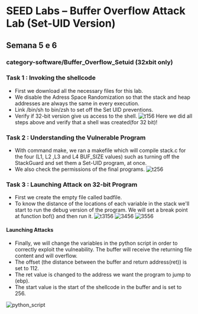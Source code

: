# SEED Labs – Buffer Overflow Attack Lab (Set-UID Version)

## Semana 5 e 6

### category-software/Buffer_Overflow_Setuid (32xbit only)

### Task 1 : Invoking the shellcode

* First we download all the necessary files for this lab.
* We disable the Adress Space Randomization so that the stack and heap addresses are always the same in every execution.
* Link /bin/sh to bin/zsh to set off the Set UID preventions.
* Verify if 32-bit version give us access to the shell.
 ![t156](https://user-images.githubusercontent.com/116512784/227749556-fd0e535d-b9e7-4e20-8132-ea9761bd6cf0.png)
Here we did all steps above and verify that a shell was created(for 32 bit)!

### Task 2 : Understanding the Vulnerable Program

* With command make, we ran a makefile which will compile stack.c for the four (L1, L2 ,L3 and L4 BUF_SIZE values) such as turning off the StackGuard and set them a Set-UID program, at once.
* We also check the permissions of the final programs.
![t256](https://user-images.githubusercontent.com/116512784/227750759-0a3d5fab-e2a2-4b39-95da-a3dfb69a7571.png)

### Task 3 : Launching Attack on 32-bit Program
* First we create the empty file called badfile.
* To know the distance of the locations of each variable in the stack we'll start to run the debug version of the program. We will set a break point at function bof() and then run it.
![t3156](https://user-images.githubusercontent.com/116512784/227752370-3b2e0dc9-f2aa-45e2-83a5-8ae6e9de92b9.png)
![3456](https://user-images.githubusercontent.com/116512784/227752670-f49275b0-6643-4484-a629-96b11d856f2a.png)
![3556](https://user-images.githubusercontent.com/116512784/227752712-6e089479-c999-4b95-b6fa-0ea9453b3877.png)

#### Launching Attacks
* Finally, we will change the variables in the python script in order to correctly exploit the vulneability. The buffer will receive the returning file content and will overflow.
* The offset (the distance between the buffer and return address(ret)) is set to 112.
* The ret value is changed to the address we want the program to jump to (ebp).
* The start value is the start of the shellcode in the buffer and is set to 256.

![python_script](https://user-images.githubusercontent.com/116512784/230515580-dcfcecdc-1a39-4136-9f5e-48731d78f0ec.png)
